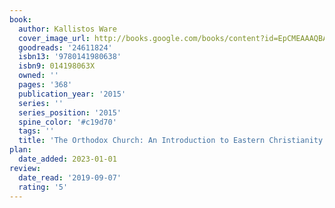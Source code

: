 ```yaml
---
book:
  author: Kallistos Ware
  cover_image_url: http://books.google.com/books/content?id=EpCMEAAAQBAJ&printsec=frontcover&img=1&zoom=1&source=gbs_api
  goodreads: '24611824'
  isbn13: '9780141980638'
  isbn9: 014198063X
  owned: ''
  pages: '368'
  publication_year: '2015'
  series: ''
  series_position: '2015'
  spine_color: '#c19d70'
  tags: ''
  title: 'The Orthodox Church: An Introduction to Eastern Christianity'
plan:
  date_added: 2023-01-01
review:
  date_read: '2019-09-07'
  rating: '5'
---
```

